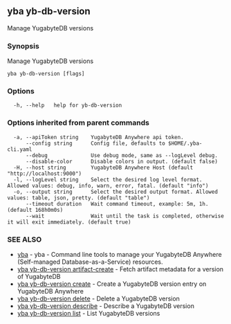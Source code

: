## yba yb-db-version

Manage YugabyteDB versions

### Synopsis

Manage YugabyteDB versions

```
yba yb-db-version [flags]
```

### Options

```
  -h, --help   help for yb-db-version
```

### Options inherited from parent commands

```
  -a, --apiToken string    YugabyteDB Anywhere api token.
      --config string      Config file, defaults to $HOME/.yba-cli.yaml
      --debug              Use debug mode, same as --logLevel debug.
      --disable-color      Disable colors in output. (default false)
  -H, --host string        YugabyteDB Anywhere Host (default "http://localhost:9000")
  -l, --logLevel string    Select the desired log level format. Allowed values: debug, info, warn, error, fatal. (default "info")
  -o, --output string      Select the desired output format. Allowed values: table, json, pretty. (default "table")
      --timeout duration   Wait command timeout, example: 5m, 1h. (default 168h0m0s)
      --wait               Wait until the task is completed, otherwise it will exit immediately. (default true)
```

### SEE ALSO

* [yba](yba.md)	 - yba - Command line tools to manage your YugabyteDB Anywhere (Self-managed Database-as-a-Service) resources.
* [yba yb-db-version artifact-create](yba_yb-db-version_artifact-create.md)	 - Fetch artifact metadata for a version of YugabyteDB
* [yba yb-db-version create](yba_yb-db-version_create.md)	 - Create a YugabyteDB version entry on YugabyteDB Anywhere
* [yba yb-db-version delete](yba_yb-db-version_delete.md)	 - Delete a YugabyteDB version
* [yba yb-db-version describe](yba_yb-db-version_describe.md)	 - Describe a YugabyteDB version
* [yba yb-db-version list](yba_yb-db-version_list.md)	 - List YugabyteDB versions

